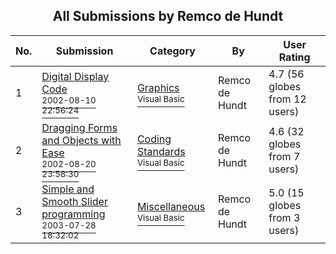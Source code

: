 ﻿<div align="center">

## All Submissions by Remco de Hundt

</div>

No.  | Submission | Category | By   | User Rating
---- | ---------- | -------- | ---- | -----------
1 | [Digital Display Code<br /><sup>2002-08-10 22:56:24</sup>](https://github.com/Planet-Source-Code/remco-de-hundt-digital-display-code__1-37814) | [Graphics<br /><sup>Visual Basic</sup>](../ByCategory/graphics__1-46.md) | Remco de Hundt | 4.7 (56 globes from 12 users)
2 | [Dragging Forms and Objects with Ease<br /><sup>2002-08-20 23:58:30</sup>](https://github.com/Planet-Source-Code/remco-de-hundt-dragging-forms-and-objects-with-ease__1-38131) | [Coding Standards<br /><sup>Visual Basic</sup>](../ByCategory/coding-standards__1-43.md) | Remco de Hundt | 4.6 (32 globes from 7 users)
3 | [Simple and Smooth Slider programming<br /><sup>2003-07-28 18:32:02</sup>](https://github.com/Planet-Source-Code/remco-de-hundt-simple-and-smooth-slider-programming__1-47226) | [Miscellaneous<br /><sup>Visual Basic</sup>](../ByCategory/miscellaneous__1-1.md) | Remco de Hundt | 5.0 (15 globes from 3 users)
